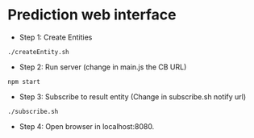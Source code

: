# Prediction web interface

* Step 1: Create Entities
```shell
./createEntity.sh
```
* Step 2: Run server (change in main.js the CB URL)
```shell
npm start
```
* Step 3: Subscribe to result entity (Change in subscribe.sh notify url)
```hell
./subscribe.sh
```
* Step 4: Open browser in localhost:8080.



